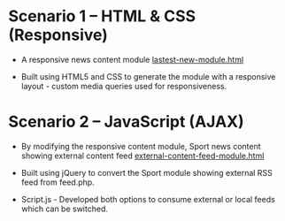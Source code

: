 # Scenario 1 – HTML & CSS (Responsive)
  - A responsive news content module [lastest-new-module.html](https://htmlpreview.github.io/?https://github.com/n3okhan/consuming-rss-feed-jquery/blob/master/external-content-feed-module.html)

  - Built using HTML5 and CSS to generate the module with a responsive layout - custom media queries used for responsiveness.

# Scenario 2 – JavaScript (AJAX)
  - By modifying the responsive content module, Sport news content showing external content feed [external-content-feed-module.html](https://htmlpreview.github.io/?https://github.com/n3okhan/consuming-rss-feed-jquery/blob/master/lastest-new-module.html)

  - Built using jQuery to convert the Sport module showing external RSS feed from feed.php.

  - Script.js - Developed both options to consume external or local feeds which can be switched.
